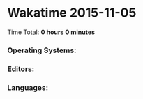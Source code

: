# Wakatime 2015-11-05

Time Total: **0 hours 0 minutes**

### Operating Systems:

### Editors:

### Languages:


